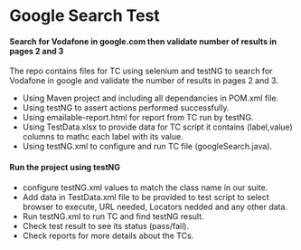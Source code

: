 # Google Search Test

#### Search for Vodafone in google.com then validate number of results in pages 2 and 3 

The repo contains files for TC using selenium and testNG to search for Vodafone in google and validate the number of results in pages 2 and 3.

* Using Maven project and including all dependancies in POM.xml file.
* Using testNG to assert actions performed successfully.
* Using emailable-report.html for report from TC run by testNG.
* Using TestData.xlsx to provide data for TC script it contains (label,value) columns to mathc each label with its value.
* Using testNG.xml to configure and run TC file (googleSearch.java).

#### Run the project using testNG

- configure testNG.xml values to match the class name in our suite.
- Add data in TestData.xml file to be provided to test script to select browser to execute, URL needed, Locators nedded and any other data.
- Run testNG.xml to run TC and find testNG result.
- Check test result to see its status (pass/fail).
- Check reports for more details about the TCs.
